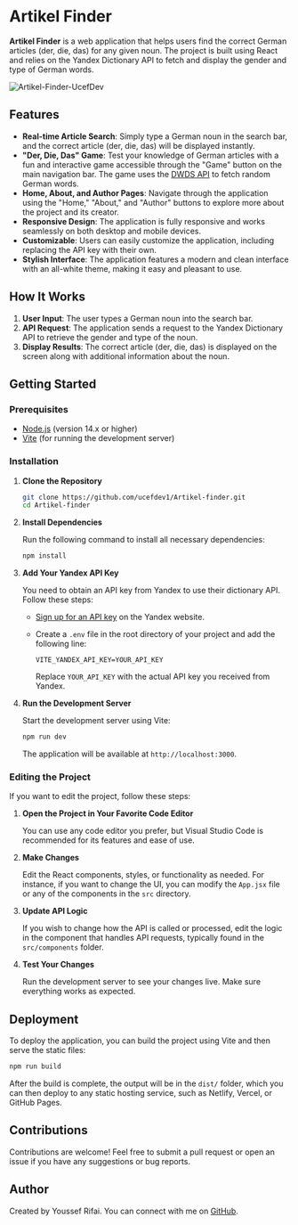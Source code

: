 
# Artikel Finder

**Artikel Finder** is a web application that helps users find the correct German articles (der, die, das) for any given noun. The project is built using React and relies on the Yandex Dictionary API to fetch and display the gender and type of German words.

![Artikel-Finder-UcefDev](https://github.com/user-attachments/assets/c9f9be58-b087-4c71-8f61-a1f677b654a7)

## Features

- **Real-time Article Search**: Simply type a German noun in the search bar, and the correct article (der, die, das) will be displayed instantly.
- **"Der, Die, Das" Game**: Test your knowledge of German articles with a fun and interactive game accessible through the "Game" button on the main navigation bar. The game uses the [DWDS API](https://www.dwds.de/api/wb/random) to fetch random German words.
- **Home, About, and Author Pages**: Navigate through the application using the "Home," "About," and "Author" buttons to explore more about the project and its creator.
- **Responsive Design**: The application is fully responsive and works seamlessly on both desktop and mobile devices.
- **Customizable**: Users can easily customize the application, including replacing the API key with their own.
- **Stylish Interface**: The application features a modern and clean interface with an all-white theme, making it easy and pleasant to use.

## How It Works

1. **User Input**: The user types a German noun into the search bar.
2. **API Request**: The application sends a request to the Yandex Dictionary API to retrieve the gender and type of the noun.
3. **Display Results**: The correct article (der, die, das) is displayed on the screen along with additional information about the noun.

## Getting Started

### Prerequisites

- [Node.js](https://nodejs.org/) (version 14.x or higher)
- [Vite](https://vitejs.dev/guide/) (for running the development server)

### Installation

1. **Clone the Repository**

   ```bash
   git clone https://github.com/ucefdev1/Artikel-finder.git
   cd Artikel-finder
   ```

2. **Install Dependencies**

   Run the following command to install all necessary dependencies:

   ```bash
   npm install
   ```

3. **Add Your Yandex API Key**

   You need to obtain an API key from Yandex to use their dictionary API. Follow these steps:

   - [Sign up for an API key](https://translate.yandex.com/developers) on the Yandex website.
   - Create a `.env` file in the root directory of your project and add the following line:

     ```plaintext
     VITE_YANDEX_API_KEY=YOUR_API_KEY
     ```

     Replace `YOUR_API_KEY` with the actual API key you received from Yandex.

4. **Run the Development Server**

   Start the development server using Vite:

   ```bash
   npm run dev
   ```

   The application will be available at `http://localhost:3000`.

### Editing the Project

If you want to edit the project, follow these steps:

1. **Open the Project in Your Favorite Code Editor**

   You can use any code editor you prefer, but Visual Studio Code is recommended for its features and ease of use.

2. **Make Changes**

   Edit the React components, styles, or functionality as needed. For instance, if you want to change the UI, you can modify the `App.jsx` file or any of the components in the `src` directory.

3. **Update API Logic**

   If you wish to change how the API is called or processed, edit the logic in the component that handles API requests, typically found in the `src/components` folder.

4. **Test Your Changes**

   Run the development server to see your changes live. Make sure everything works as expected.

## Deployment

To deploy the application, you can build the project using Vite and then serve the static files:

```bash
npm run build
```

After the build is complete, the output will be in the `dist/` folder, which you can then deploy to any static hosting service, such as Netlify, Vercel, or GitHub Pages.

## Contributions

Contributions are welcome! Feel free to submit a pull request or open an issue if you have any suggestions or bug reports.

## Author

Created by Youssef Rifai. You can connect with me on [GitHub](https://github.com/ucefdev1).

